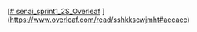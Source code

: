 [[# senai_sprint1_2S_Overleaf](https://www.overleaf.com/6166749327kzjmxgchwkct#87f16b)
](https://www.overleaf.com/read/sshkkscwjmht#aecaec)

